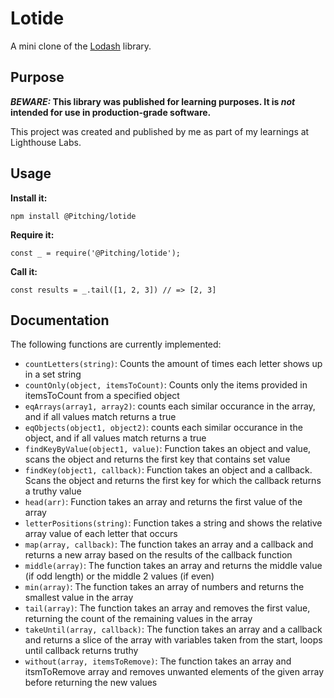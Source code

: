# Lotide

A mini clone of the [Lodash](https://lodash.com) library.

## Purpose

**_BEWARE:_ This library was published for learning purposes. It is _not_ intended for use in production-grade software.**

This project was created and published by me as part of my learnings at Lighthouse Labs. 

## Usage

**Install it:**

`npm install @Pitching/lotide`

**Require it:**

`const _ = require('@Pitching/lotide');`

**Call it:**

`const results = _.tail([1, 2, 3]) // => [2, 3]`

## Documentation

The following functions are currently implemented:

* `countLetters(string)`: Counts the amount of times each letter shows up in a set string
* `countOnly(object, itemsToCount)`: Counts only the items provided in itemsToCount from a specified object
* `eqArrays(array1, array2)`: counts each similar occurance in the array, and if all values match returns a true
* `eqObjects(object1, object2)`: counts each similar occurance in the object, and if all values match returns a true
* `findKeyByValue(object1, value)`: Function takes an object and value, scans the object and returns the first key that contains set value
* `findKey(object1, callback)`: Function takes an object and a callback. Scans the object and returns the first key for which the callback returns a truthy value
* `head(arr)`: Function takes an array and returns the first value of the array
* `letterPositions(string)`: Function takes a string and shows the relative array value of each letter that occurs
* `map(array, callback)`: The function takes an array and a callback and returns a new array based on the results of the callback function
* `middle(array)`: The function takes an array and returns the middle value (if odd length) or the middle 2 values (if even)
* `min(array)`: The function takes an array of numbers and returns the smallest value in the array
* `tail(array)`: The function takes an array and removes the first value, returning the count of the remaining values in the array
* `takeUntil(array, callback)`: The function takes an array and a callback and returns a slice of the array with variables taken from the start, loops until callback returns truthy
* `without(array, itemsToRemove)`: The function takes an array and itsmToRemove array and removes unwanted elements of the given array before returning the new values